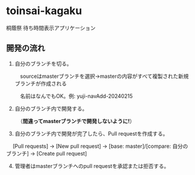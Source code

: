 # toinsai-kagaku

桐蔭祭 待ち時間表示アプリケーション

## 開発の流れ

1. 自分のブランチを切る。
   
   　sourceはmasterブランチを選択→masterの内容がすべて複製された新規ブランチが作成される
   
   　名前はなんでもOK。例: yuji-navAdd-20240215
   
2. 自分のブランチ内で開発する。
   
   　（**間違ってmasterブランチで開発しないように!**）
   
3. 自分のブランチ内で開発が完了したら、Pull requestを作成する。
   
  　 [Pull requests] → [New pull request] → [base: master]/[compare: 自分のブランチ] → [Create pull request]
    
4. 管理者はmasterブランチへのpull requestを承認または拒否する。
